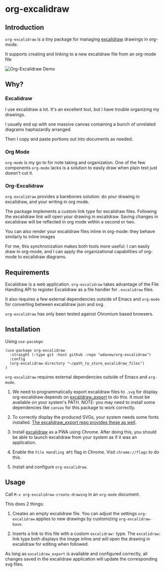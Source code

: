 # org-excalidraw

## Introduction

`org-excalidraw` is a tiny package for managing [excalidraw](https://www.excalidraw.com) drawings in org-mode.

It supports creating and linking to a new excalidraw file from an org-mode file


![Org-Excalidraw Demo](./assets/demo.gif)


## Why?

### Excalidraw
I use excalidraw a lot. It's an excellent tool, but I have trouble organizing my drawings.

I usually end up with one massive canvas containing a bunch of unrelated diagrams haphazardly arranged.

Then I copy and paste portions out into documents as needed.

### Org Mode

`org-mode` is my go to for note taking and organization.
One of the few components `org-mode` lacks is a solution to easily draw when plain text just doesn't cut it.

### Org-Excalidraw

`org-excalidraw` provides a barebones solution: do your drawing in excalidraw, and your writing in org mode.

The package implements a custom link type for excalidraw files. Following the excalidraw link will open your drawing in excalidraw.
Saving changes in excalidraw will be reflected in org mode within a second or two.

You can also render your excalidraw files inline in org-mode: they behave similarly to inline images

For me, this synchronization makes both tools more useful: I can easily draw in org-mode, and I can apply the organizational capabilities of org-mode to excalidraw diagrams.

## Requirements

Excalidraw is a web application. `org-excalidraw` takes advantage of the File Handling API to register Excalidraw as a file handler for `.excalidraw` files.

It also requires a few external dependencies outside of Emacs and `org-mode` for converting between excalidraw json and svg.

`org-excalidraw` has only been tested against Chromium based browsers.


## Installation

Using `use-pacakge`:

```elisp
(use-package org-excalidraw
  :straight (:type git :host github :repo "wdavew/org-excalidraw")
  :config
  (org-excalidraw-directory "~/path_to_store_excalidraw_files")
)
```


`org-excalidraw` requires external dependencies outside of Emacs and `org-mode`.

1. We need to programmatically export excalidraw files to `.svg` for display.
org-excalidraw depends on [excalidraw_export](https://github.com/Timmmm/excalidraw_export) to do this. It must be available on your system's PATH.
NOTE: you may need to install some dependencies like `canvas` for this package to work correctly.

2. To correctly display the produced SVGs, your system needs some fonts installed.
[The excalidraw_export repo provides these as well](https://github.com/Timmmm/excalidraw_export/tree/master/src).

3. Install [excalidraw](https://www.excalidraw.com) as a PWA using Chrome. After doing this, you should be able to launch excalidraw from your system as if it was an application.

4. Enable the `File Handling API` flag in Chrome. Visit `chrome://flags` to do this.

5. Install and configure `org-excalidraw`.

## Usage

Call `M-x org-excalidraw-create-drawing` in an `org-mode` document.

This does 2 things:

1. Creates an empty excalidraw file. You can adjust the settings `org-excalidraw` applies to new drawings by customizing `org-excalidraw-base`.

2. Inserts a link to this file with a custom `excalidraw:` type. The `excalidraw:` link type both displays the image inline and will open the drawing in excalidraw for editing when followed.


As long as `excalidraw_export` is available and configured correctly, all changes saved in the excalidraw application will update the corresponding svg files.
